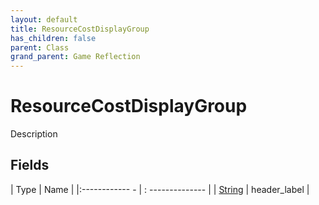 ```yaml
---
layout: default
title: ResourceCostDisplayGroup
has_children: false
parent: Class
grand_parent: Game Reflection
---
```

# ResourceCostDisplayGroup
Description 

## Fields
| Type | Name |
|:------------ - | : -------------- |
| [String](game-reflection/components/string.md) | header_label |
